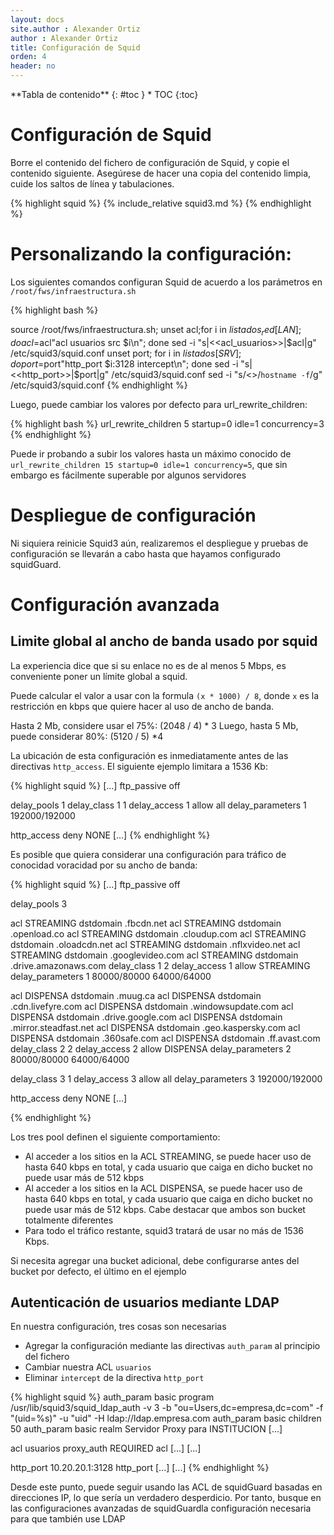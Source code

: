```yaml
---
layout: docs
site.author : Alexander Ortiz
author : Alexander Ortiz
title: Configuración de Squid
orden: 4
header: no
---
```

<div class="panel radius" markdown="1">
**Tabla de contenido**
{: #toc }
*  TOC
{:toc}
</div>

# Configuración de Squid
Borre el contenido del fichero de configuración de Squid, y copie el contenido siguiente.
Asegúrese de hacer una copia del contenido limpia, cuide los saltos de línea y tabulaciones.

{% highlight squid %}
{% include_relative squid3.md %}
{% endhighlight %}

# Personalizando la configuración: 
Los siguientes comandos configuran Squid de acuerdo a los parámetros en `/root/fws/infraestructura.sh`

{% highlight bash %}

source /root/fws/infraestructura.sh;
unset acl;for i in ${listados_red[LAN]}; do acl=$acl"acl usuarios src $i\n"; done
sed -i "s|<<acl_usuarios>>|$acl|g" /etc/squid3/squid.conf
unset port; for i in ${listados[SRV]}; do port=$port"http_port $i:3128 intercept\n"; done
sed -i "s|<<http_port>>|$port|g" /etc/squid3/squid.conf
sed -i "s/<<hostname>>/`hostname -f`/g" /etc/squid3/squid.conf
{% endhighlight %}

Luego, puede cambiar los valores por defecto para url_rewrite_children:

{% highlight bash %}
url_rewrite_children 5 startup=0 idle=1 concurrency=3
{% endhighlight %}

Puede ir probando a subir los valores hasta un máximo conocido de `url_rewrite_children 15 startup=0 idle=1 concurrency=5`, que sin embargo es fácilmente superable por algunos servidores

# Despliegue de configuración
Ni siquiera reinicie Squid3 aún, realizaremos el despliegue y pruebas de configuración se llevarán a cabo hasta que hayamos configurado squidGuard.

# Configuración avanzada  

## Limite global al ancho de banda usado por squid
La experiencia dice que si su enlace no es de al menos 5 Mbps, es conveniente poner un límite global a squid.  

Puede calcular el valor a usar con  la formula `(x * 1000) / 8`, donde `x` es la restricción en kbps que quiere hacer al uso de ancho de banda.

Hasta 2 Mb, considere usar el 75%: (2048 / 4) * 3 
Luego, hasta 5 Mb, puede considerar 80%: (5120 / 5) *4

La ubicación de esta configuración es inmediatamente antes de las directivas `http_access`. El siguiente ejemplo limitara a 1536 Kb:

{% highlight squid %}
[...]
ftp_passive off

delay_pools 1
delay_class 1 1
delay_access 1 allow all
delay_parameters 1 192000/192000

http_access deny NONE
[...]
{% endhighlight %}

Es posible que quiera considerar una configuración para tráfico de conocidad voracidad por su ancho de banda:

{% highlight squid %}
[...]
ftp_passive off

delay_pools 3

acl STREAMING dstdomain .fbcdn.net
acl STREAMING dstdomain .openload.co
acl STREAMING dstdomain .cloudup.com
acl STREAMING dstdomain .oloadcdn.net
acl STREAMING dstdomain .nflxvideo.net
acl STREAMING dstdomain .googlevideo.com
acl STREAMING dstdomain .drive.amazonaws.com
delay_class 1 2
delay_access 1 allow STREAMING
delay_parameters 1 80000/80000 64000/64000

acl DISPENSA dstdomain .muug.ca
acl DISPENSA dstdomain .cdn.livefyre.com
acl DISPENSA dstdomain .windowsupdate.com
acl DISPENSA dstdomain .drive.google.com
acl DISPENSA dstdomain .mirror.steadfast.net
acl DISPENSA dstdomain .geo.kaspersky.com
acl DISPENSA dstdomain .360safe.com
acl DISPENSA dstdomain .ff.avast.com
delay_class 2 2
delay_access 2 allow DISPENSA
delay_parameters 2 80000/80000 64000/64000

delay_class 3 1
delay_access 3 allow all
delay_parameters 3 192000/192000 

http_access deny NONE
[...]

{% endhighlight %}

Los tres pool definen el siguiente comportamiento:
* Al acceder a los sitios en la ACL STREAMING, se puede hacer uso de hasta 640 kbps en total, y cada usuario que caiga en dicho bucket no puede usar más de 512 kbps
* Al acceder a los sitios en la ACL DISPENSA, se puede hacer uso de hasta 640 kbps en total, y cada usuario que caiga en dicho bucket no puede usar más de 512 kbps. Cabe destacar que ambos son bucket totalmente diferentes
* Para todo el tráfico restante, squid3 tratará de usar no más de 1536 Kbps.

Si necesita agregar una bucket adicional, debe configurarse antes del bucket por defecto, el último en el ejemplo

## Autenticación de usuarios mediante LDAP
En nuestra configuración, tres cosas son necesarias  

+ Agregar la configuración mediante las directivas `auth_param` al principio del fichero
+ Cambiar nuestra ACL `usuarios`
+ Eliminar `intercept` de la directiva `http_port`

{% highlight squid %}
auth_param basic program /usr/lib/squid3/squid_ldap_auth -v 3 -b "ou=Users,dc=empresa,dc=com" -f "(uid=%s)" -u "uid" -H ldap://ldap.empresa.com 
auth_param basic children 50 
auth_param basic realm Servidor Proxy para INSTITUCION
[...]

acl usuarios proxy_auth REQUIRED 
acl [...]
[...]

http_port 10.20.20.1:3128
http_port [...]
[...]
{% endhighlight %}

Desde este punto, puede seguir usando las ACL de squidGuard basadas en direcciones IP, lo que sería un verdadero desperdicio. Por tanto, busque en las configuraciones avanzadas de squidGuardla configuración necesaria para que también use LDAP
